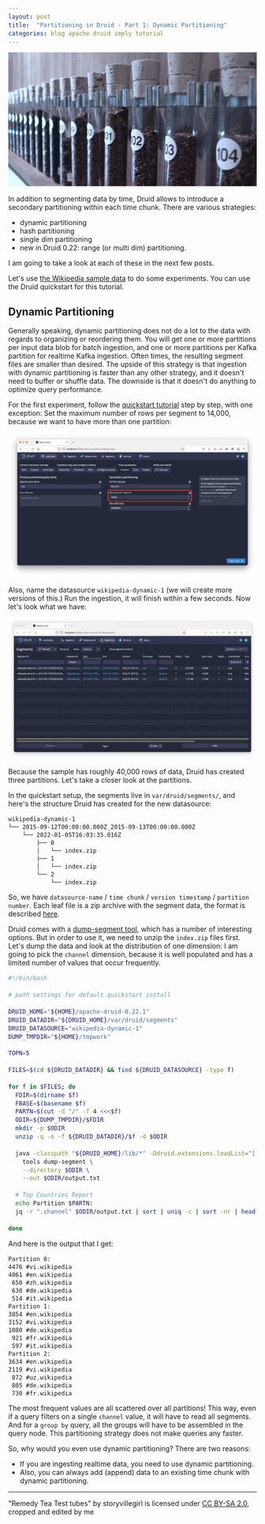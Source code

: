 ```yaml
---
layout: post
title:  "Partitioning in Druid - Part 1: Dynamic Partitioning"
categories: blog apache druid imply tutorial
---
```

![Test Tubes](/assets/2022-01-06-0-test-tubes.jpg)

In addition to segmenting data by time, Druid allows to introduce a secondary partitioning within each time chunk. There are various strategies:
- dynamic partitioning
- hash partitioning
- single dim partitioning
- new in Druid 0.22: range (or multi dim) partitioning.

I am going to take a look at each of these in the next few posts.

Let's use [the Wikipedia sample data](https://druid.apache.org/docs/latest/tutorials/index.html#step-4-load-data) to do some experiments. You can use the Druid quickstart for this tutorial.

## Dynamic Partitioning

Generally speaking, dynamic partitioning does not do a lot to the data with regards to organizing or reordering them. You will get one or more partitions per input data blob for batch ingestion, and one or more partitions per Kafka partition for realtime Kafka ingestion. Often times, the resulting segment files are smaller than desired. The upside of this strategy is that ingestion with dynamic partitioning is faster than any other strategy, and it doesn't need to buffer or shuffle data. The downside is that it doesn't do anything to optimize query performance.

For the first experiment, follow the [quickstart tutorial](https://druid.apache.org/docs/latest/tutorials/index.html) step by step, with one exception: Set the maximum number of rows per segment to 14,000, because we want to have more than one partition:

![Setting the partition size](/assets/2022-01-06-1-rows-per-segment.jpg)

Also, name the datasource `wikipedia-dynamic-1` (we will create more versions of this.) Run the ingestion, it will finish within a few seconds. Now let's look what we have:

![Segment list](/assets/2022-01-06-2-num-segments.jpg)

Because the sample has roughly 40,000 rows of data, Druid has created three partitions. Let's take a closer look at the partitions. 

In the quickstart setup, the segments live in `var/druid/segments/`, and here's the structure Druid has created for the new datasource:
```
wikipedia-dynamic-1
└── 2015-09-12T00:00:00.000Z_2015-09-13T00:00:00.000Z
    └── 2022-01-05T16:03:35.016Z
        ├── 0
        │   └── index.zip
        ├── 1
        │   └── index.zip
        └── 2
            └── index.zip
```

So, we have `datasource-name` / `time chunk` / `version timestamp` / `partition number`. Each leaf file is a zip archive with the segment data, the format is described [here](https://druid.apache.org/docs/latest/design/segments.html#segment-components).

Druid comes with a [dump-segment tool](https://druid.apache.org/docs/latest/operations/dump-segment.html), which has a number of interesting options. But in order to use it, we need to unzip the `index.zip` files first. Let's dump the data and look at the distribution of one dimension: I am going to pick the `channel` dimension, because it is well populated and has a limited number of values that occur frequently.

```bash
#!/bin/bash

# path settings for default quickstart install

DRUID_HOME="${HOME}/apache-druid-0.22.1"
DRUID_DATADIR="${DRUID_HOME}/var/druid/segments"
DRUID_DATASOURCE="wikipedia-dynamic-1"
DUMP_TMPDIR="${HOME}/tmpwork"

TOPN=5

FILES=$(cd ${DRUID_DATADIR} && find ${DRUID_DATASOURCE} -type f)

for f in $FILES; do
  FDIR=$(dirname $f)
  FBASE=$(basename $f)
  PARTN=$(cut -d "/" -f 4 <<<$f)
  ODIR=${DUMP_TMPDIR}/$FDIR
  mkdir -p $ODIR
  unzip -q -o -f ${DRUID_DATADIR}/$f -d $ODIR

  java -classpath "${DRUID_HOME}/lib/*" -Ddruid.extensions.loadList="[]" org.apache.druid.cli.Main \
    tools dump-segment \
    --directory $ODIR \
    --out $ODIR/output.txt

  # Top Countries Report
  echo Partition $PARTN:
  jq -r ".channel" $ODIR/output.txt | sort | uniq -c | sort -nr | head -$TOPN

done
```

And here is the output that I get:
```
Partition 0:
4476 #vi.wikipedia
4061 #en.wikipedia
 650 #zh.wikipedia
 638 #de.wikipedia
 514 #it.wikipedia
Partition 1:
3854 #en.wikipedia
3152 #vi.wikipedia
1080 #de.wikipedia
 921 #fr.wikipedia
 597 #it.wikipedia
Partition 2:
3634 #en.wikipedia
2119 #vi.wikipedia
 872 #uz.wikipedia
 805 #de.wikipedia
 730 #fr.wikipedia
```

The most frequent values are all scattered over all partitions! This way, even if a query filters on a single `channel` value, it will have to read all segments. And for a `group by` query, all the groups will have to be assembled in the query node. This partitioning strategy does not make queries any faster.

So, why would you even use dynamic partitioning? There are two reasons:
- If you are ingesting realtime data, you need to use dynamic partitioning.
- Also, you can always add (append) data to an existing time chunk with dynamic partitioning.

---

"Remedy Tea Test tubes" by storyvillegirl is licensed under [CC BY-SA 2.0](https://creativecommons.org/licenses/by-sa/2.0/?ref=openverse&atype=rich), cropped and edited by me

